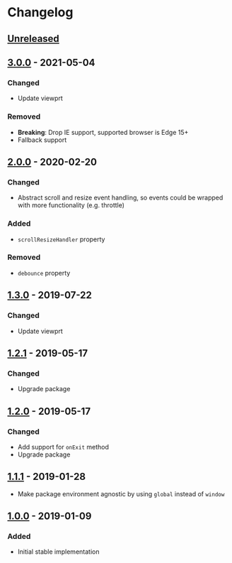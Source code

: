 # Changelog

## [Unreleased][]

## [3.0.0][] - 2021-05-04

### Changed

-   Update viewprt

### Removed

-   **Breaking**: Drop IE support, supported browser is Edge 15+
-   Fallback support

## [2.0.0][] - 2020-02-20

### Changed

-   Abstract scroll and resize event handling, so events could be wrapped with
    more functionality (e.g. throttle)

### Added

-   `scrollResizeHandler` property

### Removed

-   `debounce` property

## [1.3.0][] - 2019-07-22

### Changed

-   Update viewprt

## [1.2.1][] - 2019-05-17

### Changed

-   Upgrade package

## [1.2.0][] - 2019-05-17

### Changed

-   Add support for `onExit` method
-   Upgrade package

## [1.1.1][] - 2019-01-28

-   Make package environment agnostic by using `global` instead of `window`

## [1.0.0][] - 2019-01-09

### Added

-   Initial stable implementation

<!-- prettier-ignore-start -->

[1.0.0]: https://github.com/niksy/element-within-viewport/tree/v1.0.0
[1.1.1]: https://github.com/niksy/element-within-viewport/compare/v1.0.0...v1.1.1
[1.2.0]: https://github.com/niksy/element-within-viewport/tree/v1.2.0
[1.2.1]: https://github.com/niksy/element-within-viewport/compare/v1.2.0...v1.2.1
[1.3.0]: https://github.com/niksy/element-within-viewport/tree/v1.3.0
[2.0.0]: https://github.com/niksy/element-within-viewport/tree/v2.0.0

<!-- prettier-ignore-end -->

[unreleased]:
	https://github.com/niksy/element-within-viewport/compare/v3.0.0...HEAD
[3.0.0]: https://github.com/niksy/element-within-viewport/tree/v3.0.0

